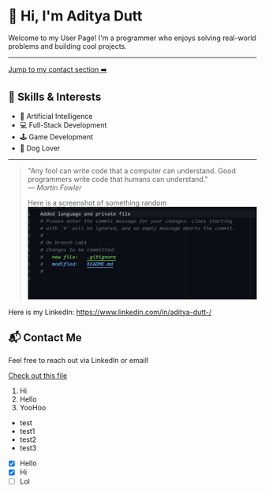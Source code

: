 # 👋 Hi, I'm Aditya Dutt

Welcome to my User Page! I'm a programmer who enjoys solving real-world problems and building cool projects.

---

[Jump to my contact section ➡️](#📬-contact-me)

## 🔧 Skills & Interests

- 🧠 Artificial Intelligence
- 💻 Full-Stack Development
- 🕹️ Game Development
- 🐶 Dog Lover

---


> "Any fool can write code that a computer can understand. Good programmers write code that humans can understand."  
> — *Martin Fowler*
>
> Here is a screenshot of something random
 ![random text](screenshots/commit.png)

 Here is my LinkedIn: https://www.linkedin.com/in/aditya-dutt-/ 

## 📬 Contact Me

Feel free to reach out via LinkedIn or email!

[Check out this file](lol.md)

1. Hi
2. Hello
3. YooHoo
   


- test
- test1
- test2
- test3
  
- [x] Hello
- [x] Hi
- [ ] Lol
